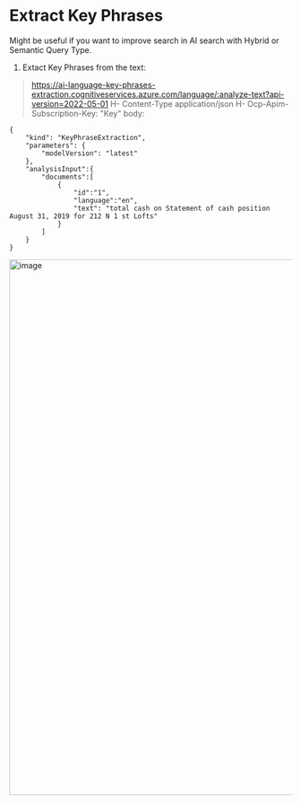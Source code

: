 # Extract Key Phrases
Might be useful if you want to improve search in AI search with Hybrid or Semantic Query Type.  

1. Extact Key Phrases from the text:

> https://ai-language-key-phrases-extraction.cognitiveservices.azure.com/language/:analyze-text?api-version=2022-05-01
> H- Content-Type application/json
> H- Ocp-Apim-Subscription-Key: "Key"
> body:
```
{
    "kind": "KeyPhraseExtraction",
    "parameters": {
        "modelVersion": "latest"
    },
    "analysisInput":{
        "documents":[
            {
                "id":"1",
                "language":"en",
                "text": "total cash on Statement of cash position August 31, 2019 for 212 N 1 st Lofts"
            }
        ]
    }
}
```

<img width="955" alt="image" src="https://github.com/user-attachments/assets/ea708dd2-de00-4d81-8ab9-ff8aba10013a" />
